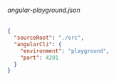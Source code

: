 ###### angular-playground.json
```json
{
  "sourceRoot": "./src",
  "angularCli": {
    "environment": "playground",
    "port": 4201
  }
}
```
